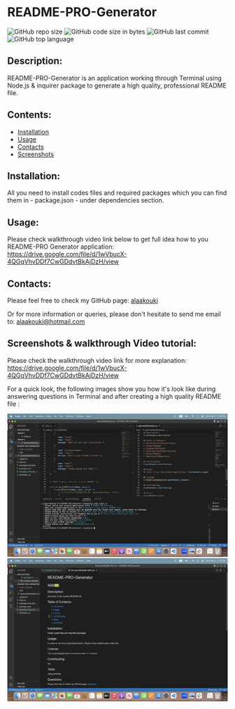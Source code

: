 # README-PRO-Generator
![GitHub repo size](https://img.shields.io/github/repo-size/alaakouki/README-PRO-Generator?color=orange)
![GitHub code size in bytes](https://img.shields.io/github/languages/code-size/alaakouki/README-PRO-Generator?color=orange)
![GitHub last commit](https://img.shields.io/github/last-commit/alaakouki/README-PRO-Generator?color=orange)
![GitHub top language](https://img.shields.io/github/languages/top/alaakouki/README-PRO-Generator?color=orange)

## Description:
README-PRO-Generator is an application working through Terminal using
Node.js & inquirer package to generate a high quality, professional README file.

## Contents:
* [Installation](#installation)
* [Usage](#usage)
* [Contacts](#contacts)
* [Screenshots](#screenshots)

## Installation:
All you need to install codes files and required packages which you can find them in - package.json - under dependencies section.

## Usage:
Please check walkthrough video link below to get full idea how to you README-PRO Generator application:
https://drive.google.com/file/d/1wVbucX-4QGqVhvDDf7CwGDdvtBkAjDzH/view

## Contacts:
Please feel free to check my GitHub page: [alaakouki](https://github.com/alaakouki?tab=repositories)

Or for more information or queries, please don't hesitate to send me email to: alaakouki@hotmail.com

## Screenshots & walkthrough Video tutorial:
Please check the walkthrough video link for more explanation:
https://drive.google.com/file/d/1wVbucX-4QGqVhvDDf7CwGDdvtBkAjDzH/view

For a quick look, the following images show you how it's look like during answering questions in Terminal and after creating a high quality README file :

![alt Terminal screenshot](./assets/images/Terminal%20screenshot.png)
![alt Generated README file](./assets/images/Generated%20README%20file.png)